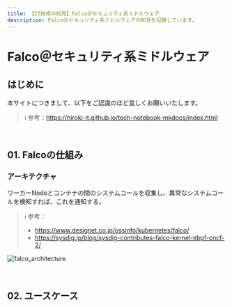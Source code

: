 ```yaml
---
title: 【IT技術の知見】Falco＠セキュリティ系ミドルウェア
description: Falco＠セキュリティ系ミドルウェアの知見を記録しています。
---
```


# Falco＠セキュリティ系ミドルウェア

## はじめに

本サイトにつきまして、以下をご認識のほど宜しくお願いいたします。

> ℹ️ 参考：https://hiroki-it.github.io/tech-notebook-mkdocs/index.html

<br>

## 01. Falcoの仕組み

### アーキテクチャ

ワーカーNodeとコンテナの間のシステムコールを収集し、異常なシステムコールを検知すれば、これを通知する。


> ℹ️ 参考：
>
> - https://www.designet.co.jp/ossinfo/kubernetes/falco/
> - https://sysdig.jp/blog/sysdig-contributes-falco-kernel-ebpf-cncf-2/

![falco_architecture](https://raw.githubusercontent.com/hiroki-it/tech-notebook/master/images/falco_architecture.png)

<br>

## 02. ユースケース

<br>
